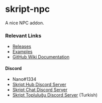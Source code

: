 # skript-npc
A nice NPC addon.

### Relevant Links
- [Releases](https://github.com/NanoDankster/skript-npc/releases)
- [Examples](https://github.com/NanoDankster/skript-npc/wiki/Examples)
- [GitHub Wiki Documentation](https://github.com/NanoDankster/skript-npc/wiki/Documentation)

#### Discord
- Nano#1334
- [Skript Hub Discord Server](https://skripthub.net/discord)
- [Skript Chat Discord Server](https://discord.gg/wfkUMXZ)
- [Skript Topluluğu Discord Server](https://discord.gg/UuNuz5Y) (Turkish)
